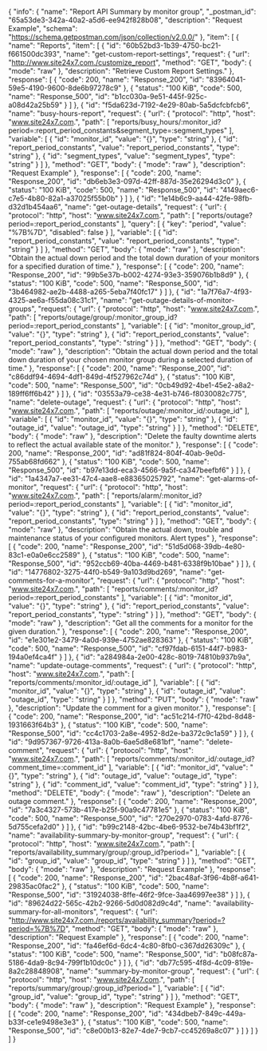 {
  "info": {
    "name": "Report API Summary by monitor group",
    "_postman_id": "65a53de3-342a-40a2-a5d6-ee942f828b08",
    "description": "Request Example",
    "schema": "https://schema.getpostman.com/json/collection/v2.0.0/"
  },
  "item": [
    {
      "name": "Reports",
      "item": [
        {
          "id": "60b52bd3-1b39-4750-bc21-f661500dc393",
          "name": "get-custom-report-settings",
          "request": {
            "url": "http://www.site24x7.com./customize_report",
            "method": "GET",
            "body": {
              "mode": "raw"
            },
            "description": "Retrieve Custom Report Settings."
          },
          "response": [
            {
              "code": 200,
              "name": "Response_200",
              "id": "83964041-59e5-4190-9600-8de6b97278c9"
            },
            {
              "status": "100 KiB",
              "code": 500,
              "name": "Response_500",
              "id": "b1cc030a-9e51-445f-925c-a08d42a25b59"
            }
          ]
        },
        {
          "id": "f5da623d-7192-4e29-80ab-5a5dcfcbfcb6",
          "name": "busy-hours-report",
          "request": {
            "url": {
              "protocol": "http",
              "host": "www.site24x7.com.",
              "path": [
                "reports/busy_hours/:monitor_id?period=:report_period_constants&segment_type=:segment_types"
              ],
              "variable": [
                {
                  "id": "monitor_id",
                  "value": "{}",
                  "type": "string"
                },
                {
                  "id": "report_period_constants",
                  "value": "report_period_constants",
                  "type": "string"
                },
                {
                  "id": "segment_types",
                  "value": "segment_types",
                  "type": "string"
                }
              ]
            },
            "method": "GET",
            "body": {
              "mode": "raw"
            },
            "description": "Request Example"
          },
          "response": [
            {
              "code": 200,
              "name": "Response_200",
              "id": "db6eb3e3-097d-42ff-887d-35e26294d3c0"
            },
            {
              "status": "100 KiB",
              "code": 500,
              "name": "Response_500",
              "id": "4149aec6-c7e5-4b80-82a1-a37025f55b0b"
            }
          ]
        },
        {
          "id": "1e14b6c9-aa44-42fe-98fb-d32d1b454aa6",
          "name": "get-outage-details",
          "request": {
            "url": {
              "protocol": "http",
              "host": "www.site24x7.com.",
              "path": [
                "reports/outage?period=:report_period_constants"
              ],
              "query": [
                {
                  "key": "period",
                  "value": "%7B%7D",
                  "disabled": false
                }
              ],
              "variable": [
                {
                  "id": "report_period_constants",
                  "value": "report_period_constants",
                  "type": "string"
                }
              ]
            },
            "method": "GET",
            "body": {
              "mode": "raw"
            },
            "description": "Obtain the actual down period and the total down duration of your monitors for a specified duration of time."
          },
          "response": [
            {
              "code": 200,
              "name": "Response_200",
              "id": "99b5e37b-b002-4274-93e3-359076b1b8d9"
            },
            {
              "status": "100 KiB",
              "code": 500,
              "name": "Response_500",
              "id": "3b464982-ae2b-4488-a265-5eba7f40fc17"
            }
          ]
        },
        {
          "id": "1a7f76a7-4f93-4325-ae6a-f55da08c31c1",
          "name": "get-outage-details-of-monitor-groups",
          "request": {
            "url": {
              "protocol": "http",
              "host": "www.site24x7.com.",
              "path": [
                "reports/outage/group/:monitor_group_id?period=:report_period_constants"
              ],
              "variable": [
                {
                  "id": "monitor_group_id",
                  "value": "{}",
                  "type": "string"
                },
                {
                  "id": "report_period_constants",
                  "value": "report_period_constants",
                  "type": "string"
                }
              ]
            },
            "method": "GET",
            "body": {
              "mode": "raw"
            },
            "description": "Obtain the actual down period and the total down duration of your chosen monitor group during a selected duration of time."
          },
          "response": [
            {
              "code": 200,
              "name": "Response_200",
              "id": "c86ddf94-4694-4df1-849d-4f527962c74d"
            },
            {
              "status": "100 KiB",
              "code": 500,
              "name": "Response_500",
              "id": "0cb49d92-4be1-45e2-a8a2-189ff6ff6b42"
            }
          ]
        },
        {
          "id": "03553a79-ce38-4e31-b746-f8030082c775",
          "name": "delete-outage",
          "request": {
            "url": {
              "protocol": "http",
              "host": "www.site24x7.com.",
              "path": [
                "reports/outage/:monitor_id/:outage_id"
              ],
              "variable": [
                {
                  "id": "monitor_id",
                  "value": "{}",
                  "type": "string"
                },
                {
                  "id": "outage_id",
                  "value": "outage_id",
                  "type": "string"
                }
              ]
            },
            "method": "DELETE",
            "body": {
              "mode": "raw"
            },
            "description": "Delete the faulty downtime alerts to reflect the actual available state of the monitor."
          },
          "response": [
            {
              "code": 200,
              "name": "Response_200",
              "id": "ad81f824-804f-40ab-9e0d-755ab68fd662"
            },
            {
              "status": "100 KiB",
              "code": 500,
              "name": "Response_500",
              "id": "b97e13dd-eca3-4566-9a5f-ca347beefbf6"
            }
          ]
        },
        {
          "id": "1a4347a7-ee31-47c4-aae8-e88365025792",
          "name": "get-alarms-of-monitor",
          "request": {
            "url": {
              "protocol": "http",
              "host": "www.site24x7.com.",
              "path": [
                "reports/alarm/:monitor_id?period=:report_period_constants"
              ],
              "variable": [
                {
                  "id": "monitor_id",
                  "value": "{}",
                  "type": "string"
                },
                {
                  "id": "report_period_constants",
                  "value": "report_period_constants",
                  "type": "string"
                }
              ]
            },
            "method": "GET",
            "body": {
              "mode": "raw"
            },
            "description": "Obtain the actual down, trouble and maintenance status of your configured monitors. Alert types"
          },
          "response": [
            {
              "code": 200,
              "name": "Response_200",
              "id": "51d5d068-39db-4e80-83c1-e0a0e6cc2589"
            },
            {
              "status": "100 KiB",
              "code": 500,
              "name": "Response_500",
              "id": "952ccb69-40ba-4469-b481-6338f9b10bae"
            }
          ]
        },
        {
          "id": "14776802-3275-44f0-b549-9a103d9bd269",
          "name": "get-comments-for-a-monitor",
          "request": {
            "url": {
              "protocol": "http",
              "host": "www.site24x7.com.",
              "path": [
                "reports/comments/:monitor_id?period=:report_period_constants"
              ],
              "variable": [
                {
                  "id": "monitor_id",
                  "value": "{}",
                  "type": "string"
                },
                {
                  "id": "report_period_constants",
                  "value": "report_period_constants",
                  "type": "string"
                }
              ]
            },
            "method": "GET",
            "body": {
              "mode": "raw"
            },
            "description": "Get all the comments for a monitor for the given duration."
          },
          "response": [
            {
              "code": 200,
              "name": "Response_200",
              "id": "e1e301e2-3479-4a0d-939e-4752ae828363"
            },
            {
              "status": "100 KiB",
              "code": 500,
              "name": "Response_500",
              "id": "cf97fdab-6151-44f7-b983-194a0ef4ca4f"
            }
          ]
        },
        {
          "id": "a284984a-2e00-428c-8019-74810b937b9a",
          "name": "update-outage-comments",
          "request": {
            "url": {
              "protocol": "http",
              "host": "www.site24x7.com.",
              "path": [
                "reports/comments/:monitor_id/:outage_id"
              ],
              "variable": [
                {
                  "id": "monitor_id",
                  "value": "{}",
                  "type": "string"
                },
                {
                  "id": "outage_id",
                  "value": "outage_id",
                  "type": "string"
                }
              ]
            },
            "method": "PUT",
            "body": {
              "mode": "raw"
            },
            "description": "Update the comment for a given monitor."
          },
          "response": [
            {
              "code": 200,
              "name": "Response_200",
              "id": "ac51c214-f7f0-42bd-8d48-1931663f64b3"
            },
            {
              "status": "100 KiB",
              "code": 500,
              "name": "Response_500",
              "id": "cc4c1703-2a8e-4952-8d2e-ba372c9c1a59"
            }
          ]
        },
        {
          "id": "9d957367-9726-413a-8a0b-6ae5d8e681bf",
          "name": "delete-comment",
          "request": {
            "url": {
              "protocol": "http",
              "host": "www.site24x7.com.",
              "path": [
                "reports/comments/:monitor_id/:outage_id?comment_time=:comment_id"
              ],
              "variable": [
                {
                  "id": "monitor_id",
                  "value": "{}",
                  "type": "string"
                },
                {
                  "id": "outage_id",
                  "value": "outage_id",
                  "type": "string"
                },
                {
                  "id": "comment_id",
                  "value": "comment_id",
                  "type": "string"
                }
              ]
            },
            "method": "DELETE",
            "body": {
              "mode": "raw"
            },
            "description": "Delete an outage comment."
          },
          "response": [
            {
              "code": 200,
              "name": "Response_200",
              "id": "7a3c4327-573b-417e-b25f-90a9c47781e5"
            },
            {
              "status": "100 KiB",
              "code": 500,
              "name": "Response_500",
              "id": "270e2970-0783-4afd-8776-5d755cefa2d0"
            }
          ]
        },
        {
          "id": "b99c2148-42bc-4be6-9532-be74b43bf1f2",
          "name": "availability-summary-by-monitor-group",
          "request": {
            "url": {
              "protocol": "http",
              "host": "www.site24x7.com.",
              "path": [
                "reports/availability_summary/group/:group_id?period="
              ],
              "variable": [
                {
                  "id": "group_id",
                  "value": "group_id",
                  "type": "string"
                }
              ]
            },
            "method": "GET",
            "body": {
              "mode": "raw"
            },
            "description": "Request Example"
          },
          "response": [
            {
              "code": 200,
              "name": "Response_200",
              "id": "2bac48af-3f96-4b8f-a641-29835ac0fac2"
            },
            {
              "status": "100 KiB",
              "code": 500,
              "name": "Response_500",
              "id": "31924038-8ffe-46f2-9fce-3aa46997ee38"
            }
          ]
        },
        {
          "id": "89624d22-565c-42b2-9266-5d0d082d9c4d",
          "name": "availability-summary-for-all-monitors",
          "request": {
            "url": "http://www.site24x7.com./reports/availability_summary?period=?period=%7B%7D",
            "method": "GET",
            "body": {
              "mode": "raw"
            },
            "description": "Request Example"
          },
          "response": [
            {
              "code": 200,
              "name": "Response_200",
              "id": "fa46ef6d-6dc4-4c80-8fb0-c367dd26309c"
            },
            {
              "status": "100 KiB",
              "code": 500,
              "name": "Response_500",
              "id": "b08fc87a-5186-4da9-8c94-799f1b10dc0c"
            }
          ]
        },
        {
          "id": "db77c595-4f8d-4c09-819e-8a2c28848908",
          "name": "summary-by-monitor-group",
          "request": {
            "url": {
              "protocol": "http",
              "host": "www.site24x7.com.",
              "path": [
                "reports/summary/group/:group_id?period="
              ],
              "variable": [
                {
                  "id": "group_id",
                  "value": "group_id",
                  "type": "string"
                }
              ]
            },
            "method": "GET",
            "body": {
              "mode": "raw"
            },
            "description": "Request Example"
          },
          "response": [
            {
              "code": 200,
              "name": "Response_200",
              "id": "434dbeb7-849c-449a-b33f-ce1e9498e3e3"
            },
            {
              "status": "100 KiB",
              "code": 500,
              "name": "Response_500",
              "id": "c8e00b13-82e7-4de7-9cb7-cc45269a8c07"
            }
          ]
        }
      ]
    }
  ]
}